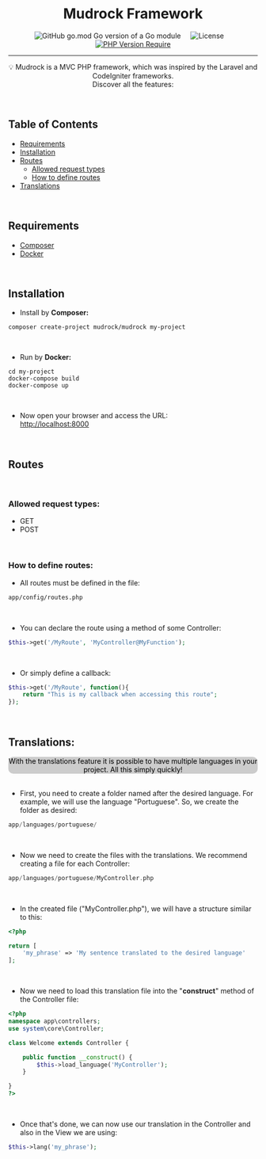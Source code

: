 <p align="center">
 <!-- image -->
</p>

<h1 align="center">Mudrock Framework</h1>

<div align="center">

![GitHub go.mod Go version of a Go module](https://badgen.net/badge/Versão/1.1.0/green) &nbsp; &nbsp; 
![License](https://img.shields.io/badge/license-MIT-blue.svg) &nbsp; &nbsp;
[![PHP Version Require](http://poser.pugx.org/badges/poser/require/php)](https://packagist.org/mudrock/mudrock) 


<!--   <a href="https://www.producthunt.com/posts/the-documentation-compendium?utm_source=badge-top-post-badge&utm_medium=badge&utm_souce=badge-the-documentation-compendium" target="_blank"><img src="https://api.producthunt.com/widgets/embed-image/v1/top-post-badge.svg?post_id=157965&theme=dark&period=daily" alt="The Documentation Compendium - Beautiful README templates that people want to read. | Product Hunt Embed" style="width: 250px; height: 54px;" width="250px" height="54px" /></a> -->

</div>

---

<p align = "center">
💡 Mudrock is a MVC PHP framework, which was inspired by the Laravel and CodeIgniter frameworks.<br />Discover all the features:</p>

<br />

## Table of Contents

- [Requirements](#requirements)
- [Installation](#install)
- [Routes](#routes)
    - [Allowed request types](#allowed_requests)
    - [How to define routes](#how_to_define_routes)
- [Translations](#translations)
    
<br />

## Requirements <a name = "requirements"></a>

- [Composer](https://getcomposer.org/)
- [Docker](https://www.docker.com/)

<br />

## Installation <a name = "install"></a>

- Install by <b>Composer:</b>
```shell
composer create-project mudrock/mudrock my-project
```

<br />

- Run by <b>Docker:</b>
```shell
cd my-project
docker-compose build
docker-compose up
```

<br />

- Now open your browser and access the URL: <br />
[http://localhost:8000](http://localhost:8000)

<br />

## Routes<a name = "routes"></a>

<br />

### Allowed request types:<a name = "allowed_requests"></a>

- GET
- POST

<br />

### How to define routes:<a name = "how_to_define_routes"></a>

- All routes must be defined in the file:
```html
app/config/routes.php
```

<br />

- You can declare the route using a method of some Controller:
```php
$this->get('/MyRoute', 'MyController@MyFunction'); 
```

<br />

- Or simply define a callback:
```php
$this->get('/MyRoute', function(){
    return "This is my callback when accessing this route";
}); 
```

<br />

## Translations:<a name = "translations"></a>

<div align="center" style="background-color: #ccc; color: black; border-radius: 10px">With the translations feature it is possible to have multiple languages in your project. All this simply quickly!</div>

<br>

- First, you need to create a folder named after the desired language. For example, we will use the language "Portuguese". So, we create the folder as desired:
```php
app/languages/portuguese/
```

<br>

- Now we need to create the files with the translations. We recommend creating a file for each Controller:
```php
app/languages/portuguese/MyController.php
```

<br>

- In the created file ("MyController.php"), we will have a structure similar to this:
```php
<?php

return [
    'my_phrase' => 'My sentence translated to the desired language'
];
```

<br>

- Now we need to load this translation file into the "<b>construct</b>" method of the Controller file:
```php
<?php
namespace app\controllers;
use system\core\Controller;

class Welcome extends Controller {

    public function __construct() {
        $this->load_language('MyController');
    }

}
?>
```

<br>

- Once that's done, we can now use our translation in the Controller and also in the View we are using:
```php
$this->lang('my_phrase');
```

